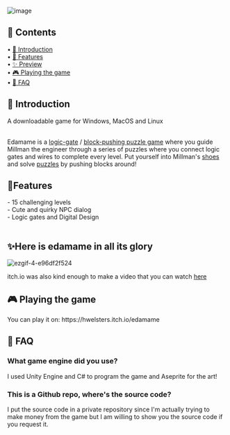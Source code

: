 ![image](https://user-images.githubusercontent.com/84760072/190934951-a76f5100-470a-469c-833a-d43a9053369a.png)

<h2>📖 Contents</h2>

• [🤘 Introduction](https://github.com/hwelsters/edamame#-introduction)  
• [🍟 Features  ](https://github.com/hwelsters/edamame#features)  
• [✨ Preview  ](https://github.com/hwelsters/edamame#here-is-edamame-in-all-its-glory)  
• [🎮 Playing the game  ](https://github.com/hwelsters/edamame#-playing-the-game)  
• [🤔 FAQ  ](https://github.com/hwelsters/edamame#-faq)  
  
    

<h2>🤘 Introduction</h2>
  <p>A downloadable game for Windows, MacOS and Linux </p> 
  <br/>
Edamame is a <a href="https://en.wikipedia.org/wiki/Logic_gate">logic-gate</a> / <a href="https://en.wikipedia.org/wiki/Sokoban">block-pushing puzzle game</a> where you guide Millman the engineer through a series of puzzles where you connect logic gates and wires to complete every level. Put yourself into Millman's <a href="https://en.wikipedia.org/wiki/Shoe">shoes</a> and solve <a href="https://en.wikipedia.org/wiki/Puzzle">puzzles</a> by pushing blocks around!
  
    
<h2>🍟Features</h2>
- 15 challenging levels  <br/>
- Cute and quirky NPC dialog  <br/>
- Logic gates and Digital Design  <br/>
<br/>
  
  
<h2>✨Here is edamame in all its glory</h2>

![ezgif-4-e96df2f524](https://user-images.githubusercontent.com/84760072/188329022-a052b12f-90c7-476f-bc35-29fd87854c0b.gif)
  
itch.io was also kind enough to make a video that you can watch [here](https://www.youtube.com/watch?v=6dCfxoYuqq8)
  
  
<h2>🎮 Playing the game</h2>
You can play it on: https://hwelsters.itch.io/edamame
  
  
<h2>🤔 FAQ</h2>
<h3>What game engine did you use?</h3>
I used Unity Engine and C# to program the game and Aseprite for the art!
<h3>This is a Github repo, where's the source code?</h3>
I put the source code in a private repository since I'm actually trying to make money from the game but I am willing to show you the source code if you request it.

